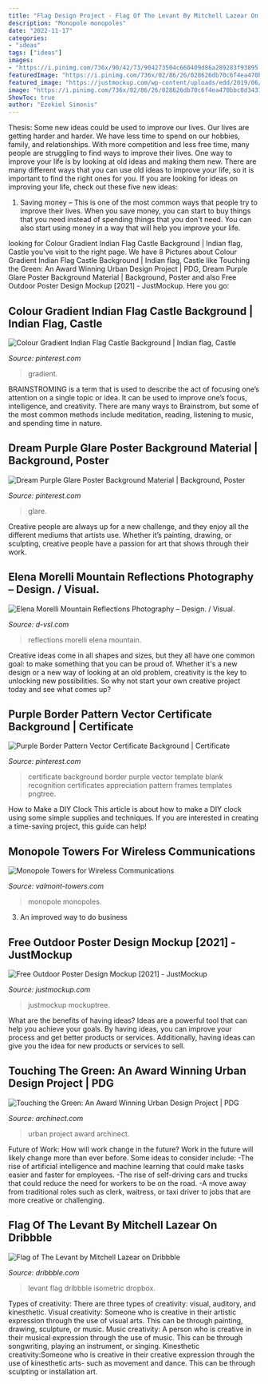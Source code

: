 ```yaml
---
title: "Flag Design Project - Flag Of The Levant By Mitchell Lazear On Dribbble"
description: "Monopole monopoles"
date: "2022-11-17"
categories:
- "ideas"
tags: ["ideas"]
images:
- "https://i.pinimg.com/736x/90/42/73/904273504c660409d86a289283f93895.jpg"
featuredImage: "https://i.pinimg.com/736x/02/86/26/028626db70c6f4ea470bbc0d343150fd.jpg"
featured_image: "https://justmockup.com/wp-content/uploads/edd/2019/06/free-Outdoor-Poster-Design-Mockup-PSD.jpg"
image: "https://i.pinimg.com/736x/02/86/26/028626db70c6f4ea470bbc0d343150fd.jpg"
ShowToc: true
author: "Ezekiel Simonis"
---
```



Thesis: Some new ideas could be used to improve our lives.
Our lives are getting harder and harder. We have less time to spend on our hobbies, family, and relationships. With more competition and less free time, many people are struggling to find ways to improve their lives. One way to improve your life is by looking at old ideas and making them new. There are many different ways that you can use old ideas to improve your life, so it is important to find the right ones for you. If you are looking for ideas on improving your life, check out these five new ideas: 
1) Saving money – This is one of the most common ways that people try to improve their lives. When you save money, you can start to buy things that you need instead of spending things that you don't need. You can also start using money in a way that will help you improve your life.

	

		
looking for Colour Gradient Indian Flag Castle Background | Indian flag, Castle you've visit to the right page. We have 8 Pictures about Colour Gradient Indian Flag Castle Background | Indian flag, Castle like Touching the Green: An Award Winning Urban Design Project | PDG, Dream Purple Glare Poster Background Material | Background, Poster and also Free Outdoor Poster Design Mockup [2021] - JustMockup. Here you go:
		
    
## Colour Gradient Indian Flag Castle Background | Indian Flag, Castle

<img loading=lazy src="https://i.pinimg.com/736x/02/86/26/028626db70c6f4ea470bbc0d343150fd.jpg" onerror="this.onerror=null;this.src='https://tse3.mm.bing.net/th?id=OIP.6qKNcxvi9R4fIyXLKbXHyAHaKX&amp;pid=15.1';" alt="Colour Gradient Indian Flag Castle Background | Indian flag, Castle">

_Source: pinterest.com_

>gradient. 

	

BRAINSTROMING is a term that is used to describe the act of focusing one’s attention on a single topic or idea. It can be used to improve one’s focus, intelligence, and creativity. There are many ways to Brainstrom, but some of the most common methods include meditation, reading, listening to music, and spending time in nature.

    
## Dream Purple Glare Poster Background Material | Background, Poster

<img loading=lazy src="https://i.pinimg.com/736x/90/42/73/904273504c660409d86a289283f93895.jpg" onerror="this.onerror=null;this.src='https://tse3.mm.bing.net/th?id=OIP.8z4MigdCOCH-AmxZ7-hhgwHaLl&amp;pid=15.1';" alt="Dream Purple Glare Poster Background Material | Background, Poster">

_Source: pinterest.com_

>glare. 

	

Creative people are always up for a new challenge, and they enjoy all the different mediums that artists use. Whether it’s painting, drawing, or sculpting, creative people have a passion for art that shows through their work.

    
## Elena Morelli Mountain Reflections Photography – Design. / Visual.

<img loading=lazy src="https://d-vsl.com/wp-content/uploads/2014/10/Elena-Morelli-Mountain-Reflections-Elena-Morelli-nature-photography-lake-reflections-20.jpg" onerror="this.onerror=null;this.src='https://tse1.mm.bing.net/th?id=OIP.kGSZq0-jbTpJBKPuneqItQHaLH&amp;pid=15.1';" alt="Elena Morelli Mountain Reflections Photography – Design. / Visual.">

_Source: d-vsl.com_

>reflections morelli elena mountain. 

	

Creative ideas come in all shapes and sizes, but they all have one common goal: to make something that you can be proud of. Whether it's a new design or a new way of looking at an old problem, creativity is the key to unlocking new possibilities. So why not start your own creative project today and see what comes up?

    
## Purple Border Pattern Vector Certificate Background | Certificate

<img loading=lazy src="https://i.pinimg.com/736x/c1/af/31/c1af31dc479b861b0786019de5c25d89.jpg" onerror="this.onerror=null;this.src='https://tse1.mm.bing.net/th?id=OIP.ZBPdtjvgdX9NcSdow8MnIQHaFO&amp;pid=15.1';" alt="Purple Border Pattern Vector Certificate Background | Certificate">

_Source: pinterest.com_

>certificate background border purple vector template blank recognition certificates appreciation pattern frames templates pngtree. 

	

How to Make a DIY Clock
This article is about how to make a DIY clock using some simple supplies and techniques. If you are interested in creating a time-saving project, this guide can help!

    
## Monopole Towers For Wireless Communications

<img loading=lazy src="http://az276019.vo.msecnd.net/valmontstaging/monopole/973078l.jpg?sfvrsn=9dd9f036_4" onerror="this.onerror=null;this.src='https://tse4.mm.bing.net/th?id=OIP.-XEUKpXJsfGvnenIrF3YAgHaJV&amp;pid=15.1';" alt="Monopole Towers for Wireless Communications">

_Source: valmont-towers.com_

>monopole monopoles. 

	

3. An improved way to do business

    
## Free Outdoor Poster Design Mockup [2021] - JustMockup

<img loading=lazy src="https://justmockup.com/wp-content/uploads/edd/2019/06/free-Outdoor-Poster-Design-Mockup-PSD.jpg" onerror="this.onerror=null;this.src='https://tse2.mm.bing.net/th?id=OIP.LbVHr9t2B7_yIJx9E9VsFAHaFq&amp;pid=15.1';" alt="Free Outdoor Poster Design Mockup [2021] - JustMockup">

_Source: justmockup.com_

>justmockup mockuptree. 

	

What are the benefits of having ideas?
Ideas are a powerful tool that can help you achieve your goals. By having ideas, you can improve your process and get better products or services. Additionally, having ideas can give you the idea for new products or services to sell.

    
## Touching The Green: An Award Winning Urban Design Project | PDG

<img loading=lazy src="https://archinect.imgix.net/uploads/e8/e84f6ac8d09a10750895d58599986b2b.jpg?fit=crop&amp;auto=compress%2Cformat&amp;w=1200" onerror="this.onerror=null;this.src='https://tse3.mm.bing.net/th?id=OIP.XhtDxwXo5AHxKdSoUPQ0YwHaHa&amp;pid=15.1';" alt="Touching the Green: An Award Winning Urban Design Project | PDG">

_Source: archinect.com_

>urban project award archinect. 

	

Future of Work: How will work change in the future?
Work in the future will likely change more than ever before. Some ideas to consider include:
-The rise of artificial intelligence and machine learning that could make tasks easier and faster for employees. 
-The rise of self-driving cars and trucks that could reduce the need for workers to be on the road. 
-A move away from traditional roles such as clerk, waitress, or taxi driver to jobs that are more creative or challenging.

    
## Flag Of The Levant By Mitchell Lazear On Dribbble

<img loading=lazy src="https://cdn.dribbble.com/users/210436/screenshots/3320914/flag_-_levant_-_dribbble.png" onerror="this.onerror=null;this.src='https://tse4.mm.bing.net/th?id=OIP.plL4EzqJ3HSe7NagAbgv-AHaFj&amp;pid=15.1';" alt="Flag of The Levant by Mitchell Lazear on Dribbble">

_Source: dribbble.com_

>levant flag dribbble isometric dropbox. 

	

Types of creativity: There are three types of creativity: visual, auditory, and kinesthetic.
Visual creativity: Someone who is creative in their artistic expression through the use of visual arts. This can be through painting, drawing, sculpture, or music. Music creativity: A person who is creative in their musical expression through the use of music. This can be through songwriting, playing an instrument, or singing. Kinesthetic creativity:Someone who is creative in their creative expression through the use of kinesthetic arts- such as movement and dance. This can be through sculpting or installation art.

